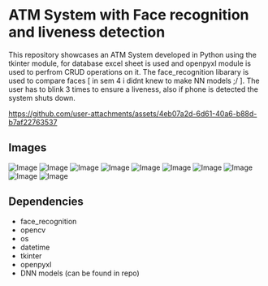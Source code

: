 # ATM System with Face recognition and liveness detection
This repository showcases an ATM System developed in Python using the tkinter module, for database excel sheet is used and openpyxl module is used to perfrom CRUD operations on it. The face_recognition libarary is used to compare faces [ in sem 4 i didnt knew to make NN models ;/ ]. The user has to blink 3 times to ensure a liveness, also if phone is detected the system shuts down.

https://github.com/user-attachments/assets/4eb07a2d-6d61-40a6-b88d-b7af22763537

## Images
![Image](./assets/accnum.png)
![Image](./assets/pass.png)
![Image](./assets/main.png)
![Image](./assets/transfer.png)
![Image](./assets/withdrawn.png)
![Image](./assets/deposit.png)
![Image](./assets/cp1.png)
![Image](./assets/cp2.png)
![Image](./assets/cp3.png)
![Image](./assets/acc-details.png)

## Dependencies
- face_recognition
- opencv
- os
- datetime
- tkinter
- openpyxl
- DNN models (can be found in repo)

